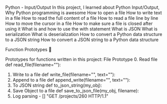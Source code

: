 Python - Input/Output
In this project, I learned about Python Input/Output, 
    Why Python programming is awesome
    How to open a file
    How to write text in a file
    How to read the full content of a file
    How to read a file line by line
    How to move the cursor in a file
    How to make sure a file is closed after using it
    What is and how to use the with statement
    What is JSON
    What is serialization
    What is deserialization
    How to convert a Python data structure to a JSON string
    How to convert a JSON string to a Python data structure

Function Prototypes 💾

Prototypes for functions written in this project:
File 	Prototype
0. Read file 	def read_file(filename=""):
1. Write to a file	def write_file(filename="", text=""):
2. Append to a file  	def append_write(filename="", text=""):
3. To JSON string  	def to_json_string(my_obj):
5. Save Object to a file  def save_to_json_file(my_obj, filename):
14. Log parsing    <IP Address> - [<date>] "GET /projects/260 HTTP/1.1" <status code> <file size>
